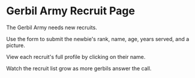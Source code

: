 # Gerbil Army Recruit Page

The Gerbil Army needs new recruits. 

Use the form to submit the newbie's rank, name, age, years served, and a picture.

View each recruit's full profile by clicking on their name.

Watch the recruit list grow as more gerbils answer the call.



